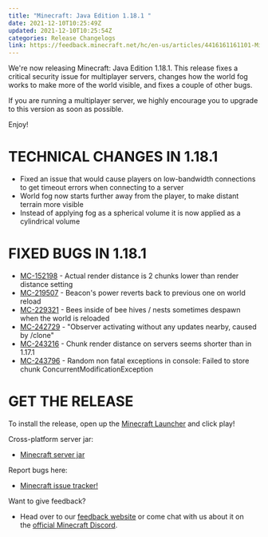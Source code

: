 ```yaml
---
title: "Minecraft: Java Edition 1.18.1 "
date: 2021-12-10T10:25:49Z
updated: 2021-12-10T10:25:54Z
categories: Release Changelogs
link: https://feedback.minecraft.net/hc/en-us/articles/4416161161101-Minecraft-Java-Edition-1-18-1-
---
```


We're now releasing Minecraft: Java Edition 1.18.1. This release fixes a critical security issue for multiplayer servers, changes how the world fog works to make more of the world visible, and fixes a couple of other bugs.

If you are running a multiplayer server, we highly encourage you to upgrade to this version as soon as possible.

Enjoy!

# TECHNICAL CHANGES IN 1.18.1

-   Fixed an issue that would cause players on low-bandwidth connections to get timeout errors when connecting to a server
-   World fog now starts further away from the player, to make distant terrain more visible
-   Instead of applying fog as a spherical volume it is now applied as a cylindrical volume

# FIXED BUGS IN 1.18.1

-   [MC-152198](https://bugs.mojang.com/browse/MC-152198) - Actual render distance is 2 chunks lower than render distance setting
-   [MC-219507](https://bugs.mojang.com/browse/MC-219507) - Beacon's power reverts back to previous one on world reload
-   [MC-229321](https://bugs.mojang.com/browse/MC-229321) - Bees inside of bee hives / nests sometimes despawn when the world is reloaded
-   [MC-242729](https://bugs.mojang.com/browse/MC-242729) - "Observer activating without any updates nearby, caused by /clone"
-   [MC-243216](https://bugs.mojang.com/browse/MC-243216) - Chunk render distance on servers seems shorter than in 1.17.1
-   [MC-243796](https://bugs.mojang.com/browse/MC-243796) - Random non fatal exceptions in console: Failed to store chunk ConcurrentModificationException

# GET THE RELEASE

​To install the release, open up the [Minecraft Launcher](https://www.minecraft.net/download) and click play!

Cross-platform server jar:

-   [Minecraft server jar](https://launcher.mojang.com/v1/objects/125e5adf40c659fd3bce3e66e67a16bb49ecc1b9/server.jar)

Report bugs here:

-   [Minecraft issue tracker!](https://bugs.mojang.com/projects/MC/summary)

Want to give feedback?

-   Head over to our [feedback website](https://feedback.minecraft.net/) or come chat with us about it on the [official Minecraft Discord](https://discord.gg/Minecraft).
